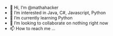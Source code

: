 - 👋 Hi, I’m @mathahacker
- 👀 I’m interested in Java, C#, Javascript, Python 
- 🌱 I’m currently learning Python
- 💞️ I’m looking to collaborate on nothing right now
- 📫 How to reach me ...

<!---
mathahacker/mathahacker is a ✨ special ✨ repository because its `README.md` (this file) appears on your GitHub profile.
You can click the Preview link to take a look at your changes.
--->
